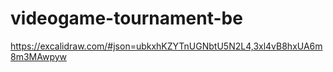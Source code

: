 # videogame-tournament-be

https://excalidraw.com/#json=ubkxhKZYTnUGNbtU5N2L4,3xl4vB8hxUA6m8m3MAwpyw
